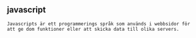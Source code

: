 ## javascript  
``` 
Javascripts är ett programmerings språk som används i webbsidor för att ge dom funktioner eller att skicka data till olika servers.
``` 